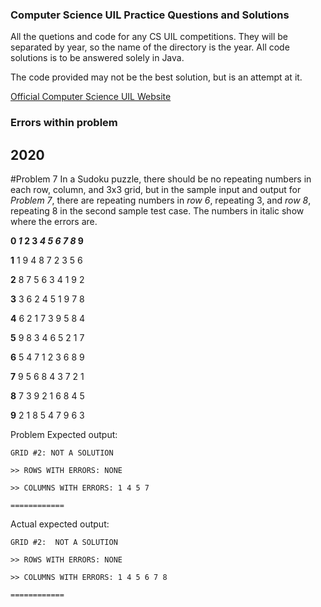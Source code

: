 ### **Computer Science UIL Practice Questions and Solutions**

All the quetions and code for any CS UIL competitions. They will be separated by year, so the name of the directory is the year. All code solutions is to be answered solely in Java.

The code provided may not be the best solution, but is an attempt at it.

[Official Computer Science UIL Website](https://www.uiltexas.org/academics/stem/computer-science)

### **Errors within problem**

## 2020

#Problem 7
In a Sudoku puzzle, there should be no repeating numbers in each row, column, and 3x3 grid, but in the sample input and output for *Problem 7*, there are repeating numbers in *row 6*, repeating 3, and *row 8*, repeating 8 in the second sample test case. The numbers in italic show where the errors are.


**0 *1* 2 3 *4* *5* *6* *7* *8* 9**

**1** 1 9 4 8 7 2 3 5 6

**2** 8 7 5 6 3 4 1 9 2

**3** 3 6 2 4 5 1 9 7 8

**4** 6 2 1 7 3 9 5 8 4

**5** 9 8 3 4 6 5 2 1 7

**6** 5 4 7 1 2 3 6 8 9

**7** 9 5 6 8 4 3 7 2 1

**8** 7 3 9 2 1 6 8 4 5

**9** 2 1 8 5 4 7 9 6 3

Problem Expected output:

`GRID #2: NOT A SOLUTION`

`>> ROWS WITH ERRORS: NONE `

`>> COLUMNS WITH ERRORS: 1 4 5 7 `

`============`

Actual expected output:

`GRID #2:  NOT A SOLUTION`

`>> ROWS WITH ERRORS: NONE`

`>> COLUMNS WITH ERRORS: 1 4 5 6 7 8`

`============`
